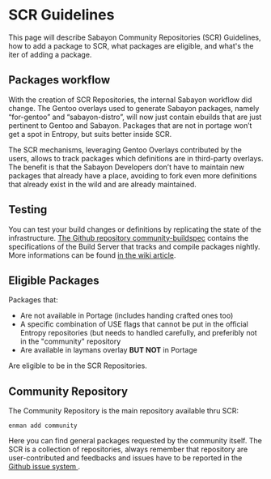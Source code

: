 # SCR Guidelines

This page will describe Sabayon Community Repositories (SCR) Guidelines, how to add a package to SCR, what packages are eligible, and what's the iter of adding a package.

## Packages workflow

With the creation of SCR Repositories, the internal Sabayon workflow did change.
The Gentoo overlays used to generate Sabayon packages, namely “for-gentoo” and “sabayon-distro”, will now just contain ebuilds that are just pertinent to Gentoo and Sabayon. Packages that are not in portage won’t get a spot in
Entropy, but suits better inside SCR.

The SCR mechanisms, leveraging Gentoo Overlays contributed by the users, allows to track packages which definitions are in third-party overlays. The benefit is that the Sabayon Developers don’t have to maintain new packages that
already have a place, avoiding to fork even more definitions that already exist in the wild and are already maintained.

## Testing

You can test your build changes or definitions by replicating the state of the infrastructure. [The Github repository community-buildspec](https://github.com/Sabayon/community-buildspec) contains the specifications of the Build
Server that tracks and compile packages nightly.
More informations can be found [in the wiki article](https://wiki.sabayon.org/index.php?title=HOWTO:_Contributing_to_SCR).

## Eligible Packages

Packages that:

* Are not available in Portage (includes handing crafted ones too)
* A specific combination of USE flags that cannot be put in the official Entropy repositories (but needs to handled carefully, and preferibly not in the "community" repository  
* Are available in laymans overlay **BUT NOT** in Portage

Are eligible to be in the SCR Repositories.

## Community Repository

The Community Repository is the main repository available thru SCR:

    enman add community

Here you can find general packages requested by the community itself. The SCR is a collection of repositories, always remember that repository are user-contributed and feedbacks and issues have to be reported in the [Github issue
system ](https://github.com/Sabayon/community-repositories/issues).
